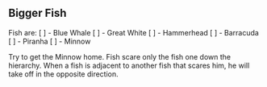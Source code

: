 ## Bigger Fish

Fish are:
[ ] - Blue Whale
[ ] - Great White
[ ] - Hammerhead
[ ] - Barracuda
[ ] - Piranha
[ ] - Minnow

Try to get the Minnow home. Fish scare only the fish one down the hierarchy. When a fish is adjacent to another fish that scares him, he will take off in the opposite direction.
